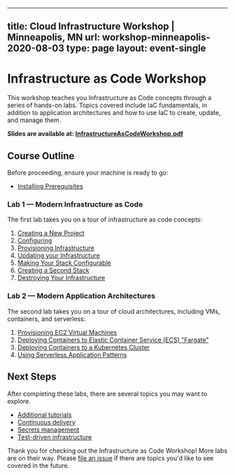 
---
title: Cloud Infrastructure Workshop | Minneapolis, MN
url: workshop-minneapolis-2020-08-03
type: page
layout: event-single
---
	

# Infrastructure as Code Workshop

This workshop teaches you Infrastructure as Code concepts through a series of hands-on labs. Topics covered include IaC fundamentals, in addition to application architectures and how to use IaC to create, update, and manage them.

**Slides are available at: [InfrastructureAsCodeWorkshop.pdf](./slides/InfrastructureAsCodeWorkshop.pdf)**

## Course Outline

Before proceeding, ensure your machine is ready to go:

* [Installing Prerequisites](./labs/00-installing-prerequisites.md)

### Lab 1 — Modern Infrastructure as Code

The first lab takes you on a tour of infrastructure as code concepts:

1. [Creating a New Project](./labs/01-iac/01-creating-a-new-project.md)
2. [Configuring](./labs/01-iac/02-configuring-aws.md)
3. [Provisioning Infrastructure](./labs/01-iac/03-provisioning-infrastructure.md)
4. [Updating your Infrastructure](./labs/01-iac/04-updating-your-infrastructure.md)
5. [Making Your Stack Configurable](./labs/01-iac/05-making-your-stack-configurable.md)
6. [Creating a Second Stack](./labs/01-iac/06-creating-a-second-stack.md)
7. [Destroying Your Infrastructure](./labs/01-iac/07-destroying-your-infrastructure.md)

### Lab 2 — Modern Application Architectures

The second lab takes you on a tour of cloud architectures, including VMs, containers, and serverless:

1. [Provisioning EC2 Virtual Machines](./labs/02-app-arch/01-provisioning-vms.md)
3. [Deploying Containers to Elastic Container Service (ECS) "Fargate"](./labs/02-app-arch/02-containers-on-ecs.md)
4. [Deploying Containers to a Kubernetes Cluster](./labs/02-app-arch/03-containers-on-kubernetes.md)
5. [Using Serverless Application Patterns](./labs/02-app-arch/04-lambda-serverless.md)

## Next Steps

After completing these labs, there are several topics you may want to explore.

* [Additional tutorials](https://www.pulumi.com/docs/tutorials/azure/)
* [Continuous delivery](https://www.pulumi.com/docs/guides/continuous-delivery/)
* [Secrets management](https://www.pulumi.com/blog/managing-secrets-with-pulumi/)
* [Test-driven infrastructure](https://www.pulumi.com/blog/unit-testing-infrastructure-in-nodejs-and-mocha/)

Thank you for checking out the Infrastructure as Code Workshop! More labs are on their way. Please [file an issue](https://github.com/pulumi/infrastructure-as-code-workshop/issues/new) if there are topics you'd like to see covered in the future.

